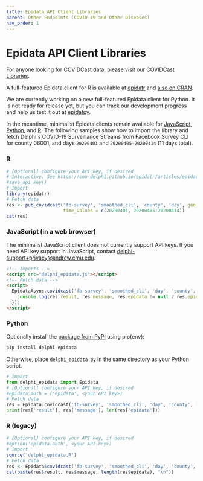 ```yaml
---
title: Epidata API Client Libraries
parent: Other Endpoints (COVID-19 and Other Diseases)
nav_order: 1
---
```


# Epidata API Client Libraries

For anyone looking for COVIDCast data, please visit our [COVIDCast Libraries](covidcast_clients.md).

A full-featured Epidata client for R is available at
[epidatr](https://github.com/cmu-delphi/epidatr) and
[also on CRAN](https://cran.r-project.org/web/packages/epidatr/index.html).

We are currently working on a new full-featured Epidata client for Python. It is not ready
for release yet, but you can track our development progress and help us test it out at
[epidatpy](https://github.com/cmu-delphi/epidatpy).

In the meantime, minimalist Epidata clients remain available for
[JavaScript](https://github.com/cmu-delphi/delphi-epidata/blob/master/src/client/delphi_epidata.js),
[Python](https://github.com/cmu-delphi/delphi-epidata/blob/master/src/client/delphi_epidata.py),
and
[R](https://github.com/cmu-delphi/delphi-epidata/blob/master/src/client/delphi_epidata.R).
The following samples show how to import the library and fetch Delphi's COVID-19
Surveillance Streams from Facebook Survey CLI for county 06001, and days
`20200401` and `20200405-20200414` (11 days total).

### R

````R
# [Optional] configure your API key, if desired
# Interactive. See https://cmu-delphi.github.io/epidatr/articles/epidatr.html#api-keys for details.
#save_api_key()
# Import
library(epidatr)
# Fetch data
res <- pub_covidcast('fb-survey', 'smoothed_cli', 'county', 'day', geo_values = '06001',
                     time_values = c(20200401, 20200405:20200414))
cat(res)
````

### JavaScript (in a web browser)

The minimalist JavaScript client does not currently support API keys. If you need API key support in JavaScript, contact delphi-support+privacy@andrew.cmu.edu.

````html
<!-- Imports -->
<script src="delphi_epidata.js"></script>
<!-- Fetch data -->
<script>
  EpidataAsync.covidcast('fb-survey', 'smoothed_cli', 'day', 'county', [20200401, EpidataAsync.range(20200405, 20200414)], '06001').then((res) => {
    console.log(res.result, res.message, res.epidata != null ? res.epidata.length : 0);
  });
</script>
````

### Python

Optionally install the [package from PyPI](https://pypi.org/project/delphi-epidata/) using pip(env):
````bash
pip install delphi-epidata
````

Otherwise, place
[`delphi_epidata.py`](https://github.com/cmu-delphi/delphi-epidata/blob/master/src/client/delphi_epidata.py)
in the same directory as your Python script.

````python
# Import
from delphi_epidata import Epidata
# [Optional] configure your API key, if desired
#Epidata.auth = ('epidata', <your API key>)
# Fetch data
res = Epidata.covidcast('fb-survey', 'smoothed_cli', 'day', 'county', [20200401, Epidata.range(20200405, 20200414)], '06001')
print(res['result'], res['message'], len(res['epidata']))
````

### R (legacy)

```R
# [Optional] configure your API key, if desired
#option('epidata.auth', <your API key>)
# Import
source('delphi_epidata.R')
# Fetch data
res <- Epidata$covidcast('fb-survey', 'smoothed_cli', 'day', 'county', list(20200401, Epidata$range(20200405, 20200414)), '06001')
cat(paste(res$result, res$message, length(res$epidata), "\n"))
```

